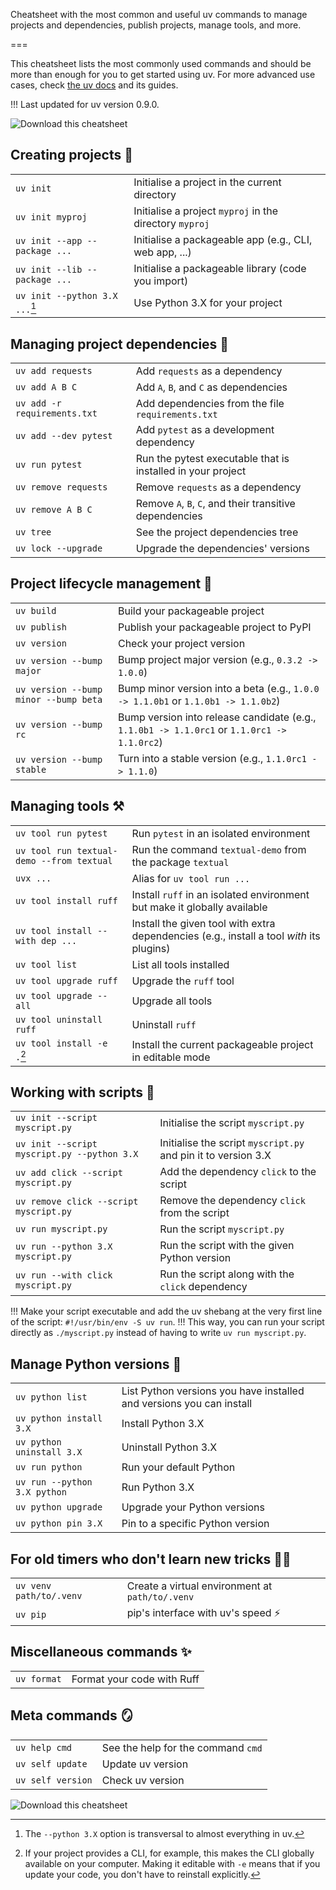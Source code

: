 Cheatsheet with the most common and useful uv commands to manage projects and dependencies, publish projects, manage tools, and more.

===


This cheatsheet lists the most commonly used commands and should be more than enough for you to get started using uv.
For more advanced use cases, check [the uv docs](https://docs.astral.sh/uv/) and its guides.

!!! Last updated for uv version 0.9.0.

![Download this cheatsheet](https://gumroad.com/l/cheatsheet-uv?classes=btn,btn-lg,btn-center)


## Creating projects 🧱

| | |
| - | - |
| `uv init` | Initialise a project in the current directory |
| `uv init myproj` | Initialise a project `myproj` in the directory `myproj` |
| `uv init --app --package ...` | Initialise a packageable app (e.g., CLI, web app, ...) |
| `uv init --lib --package ...` | Initialise a packageable library (code you import) |
| `uv init --python 3.X ...`[^1] | Use Python 3.X for your project |

[^1]: The `--python 3.X` option is transversal to almost everything in uv.


## Managing project dependencies 🧩

| | |
| - | - |
| `uv add requests` | Add `requests` as a dependency |
| `uv add A B C` | Add `A`, `B`, and `C` as dependencies |
| `uv add -r requirements.txt` | Add dependencies from the file `requirements.txt` |
| `uv add --dev pytest` | Add `pytest` as a development dependency |
| `uv run pytest` | Run the pytest executable that is installed in your project |
| `uv remove requests` | Remove `requests` as a dependency |
| `uv remove A B C` | Remove `A`, `B`, `C`, and their transitive dependencies |
| `uv tree` | See the project dependencies tree |
| `uv lock --upgrade` | Upgrade the dependencies' versions |


## Project lifecycle management 🔄

| | |
| - | - |
| `uv build` | Build your packageable project |
| `uv publish` | Publish your packageable project to PyPI |
| `uv version` | Check your project version |
| `uv version --bump major` | Bump project major version (e.g., `0.3.2 -> 1.0.0`) |
| `uv version --bump minor --bump beta` | Bump minor version into a beta (e.g., `1.0.0 -> 1.1.0b1` or `1.1.0b1 -> 1.1.0b2`) |
| `uv version --bump rc` | Bump version into release candidate (e.g., `1.1.0b1 -> 1.1.0rc1` or `1.1.0rc1 -> 1.1.0rc2`) |
| `uv version --bump stable` | Turn into a stable version (e.g., `1.1.0rc1 -> 1.1.0`) |


## Managing tools ⚒️

| | |
| - | - |
| `uv tool run pytest` | Run `pytest` in an isolated environment |
| `uv tool run textual-demo --from textual` | Run the command `textual-demo` from the package `textual` |
| `uvx ...` | Alias for `uv tool run ...` |
| `uv tool install ruff` | Install `ruff` in an isolated environment but make it globally available |
| `uv tool install --with dep ...` | Install the given tool with extra dependencies (e.g., install a tool _with_ its plugins) |
| `uv tool list` | List all tools installed |
| `uv tool upgrade ruff` | Upgrade the `ruff` tool |
| `uv tool upgrade --all` | Upgrade all tools |
| `uv tool uninstall ruff` | Uninstall `ruff` |
| `uv tool install -e .`[^2] | Install the current packageable project in editable mode |

[^2]: If your project provides a CLI, for example, this makes the CLI globally available on your computer. Making it editable with `-e` means that if you update your code, you don't have to reinstall explicitly.


## Working with scripts 📜

| | |
| - | - |
| `uv init --script myscript.py` | Initialise the script `myscript.py` |
| `uv init --script myscript.py --python 3.X` | Initialise the script `myscript.py` and pin it to version 3.X |
| `uv add click --script myscript.py` | Add the dependency `click` to the script |
| `uv remove click --script myscript.py` | Remove the dependency `click` from the script |
| `uv run myscript.py` | Run the script `myscript.py` |
| `uv run --python 3.X myscript.py` | Run the script with the given Python version |
| `uv run --with click myscript.py` | Run the script along with the `click` dependency |

!!! Make your script executable and add the uv shebang at the very first line of the script: `#!/usr/bin/env -S uv run`.
!!! This way, you can run your script directly as `./myscript.py` instead of having to write `uv run myscript.py`.


## Manage Python versions 🐍

| | |
| - | - |
| `uv python list` | List Python versions you have installed and versions you can install |
| `uv python install 3.X` | Install Python 3.X |
| `uv python uninstall 3.X` | Uninstall Python 3.X |
| `uv run python` | Run your default Python |
| `uv run --python 3.X python` | Run Python 3.X |
| `uv python upgrade` | Upgrade your Python versions |
| `uv python pin 3.X` | Pin to a specific Python version |


## For old timers who don't learn new tricks 👴👵

| | |
| - | - |
| `uv venv path/to/.venv` | Create a virtual environment at `path/to/.venv` |
| `uv pip` | pip's interface with uv's speed ⚡️ |


## Miscellaneous commands ✨

| | |
| - | - |
| `uv format` | Format your code with Ruff |


## Meta commands 🪞

| | |
| - | - |
| `uv help cmd` | See the help for the command `cmd` |
| `uv self update` | Update uv version |
| `uv self version` | Check uv version |


![Download this cheatsheet](https://gumroad.com/l/cheatsheet-uv?classes=btn,btn-lg,btn-center)
